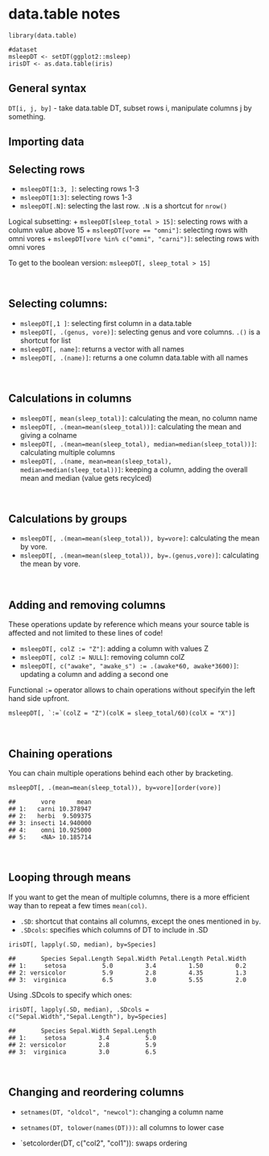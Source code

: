 data.table notes
================

    library(data.table)

    #dataset
    msleepDT <- setDT(ggplot2::msleep)
    irisDT <- as.data.table(iris)

General syntax
--------------

`DT[i, j, by]` - take data.table DT, subset rows i, manipulate columns j
by something.

Importing data
--------------

Selecting rows
--------------

-   `msleepDT[1:3, ]`: selecting rows 1-3
-   `msleepDT[1:3]`: selecting rows 1-3
-   `msleepDT[.N]`: selecting the last row. `.N` is a shortcut for
    `nrow()`

Logical subsetting: + `msleepDT[sleep_total > 15]`: selecting rows with
a column value above 15 + `msleepDT[vore == "omni"]`: selecting rows
with omni vores + `msleepDT[vore %in% c("omni", "carni")]`: selecting
rows with omni vores

To get to the boolean version: `msleepDT[, sleep_total > 15]`

<br>

Selecting columns:
------------------

-   `msleepDT[,1 ]`: selecting first column in a data.table
-   `msleepDT[, .(genus, vore)]`: selecting genus and vore columns.
    `.()` is a shortcut for list
-   `msleepDT[, name]`: returns a vector with all names
-   `msleepDT[, .(name)]`: returns a one column data.table with all
    names

<br>

Calculations in columns
-----------------------

-   `msleepDT[, mean(sleep_total)]`: calculating the mean, no column
    name
-   `msleepDT[, .(mean=mean(sleep_total))]`: calculating the mean and
    giving a colname
-   `msleepDT[, .(mean=mean(sleep_total), median=median(sleep_total))]`:
    calculating multiple columns
-   `msleepDT[, .(name, mean=mean(sleep_total), median=median(sleep_total))]`:
    keeping a column, adding the overall mean and median (value gets
    recylced)

<br>

Calculations by groups
----------------------

-   `msleepDT[, .(mean=mean(sleep_total)), by=vore]`: calculating the
    mean by vore.
-   `msleepDT[, .(mean=mean(sleep_total)), by=.(genus,vore)]`:
    calculating the mean by vore.

<br>

Adding and removing columns
---------------------------

These operations update by reference which means your source table is
affected and not limited to these lines of code!

-   `msleepDT[, colZ := "Z"]`: adding a column with values Z
-   `msleepDT[, colZ := NULL]`: removing column colZ
-   `msleepDT[, c("awake", "awake_s") := .(awake*60, awake*3600)]`:
    updating a column and adding a second one

Functional `:=` operator allows to chain operations without specifyin
the left hand side upfront.

    msleepDT[, `:=`(colZ = "Z")(colK = sleep_total/60)(colX = "X")]

<br>

Chaining operations
-------------------

You can chain multiple operations behind each other by bracketing.

    msleepDT[, .(mean=mean(sleep_total)), by=vore][order(vore)]

    ##       vore      mean
    ## 1:   carni 10.378947
    ## 2:   herbi  9.509375
    ## 3: insecti 14.940000
    ## 4:    omni 10.925000
    ## 5:    <NA> 10.185714

<br>

Looping through means
---------------------

If you want to get the mean of multiple columns, there is a more
efficient way than to repeat a few times `mean(col)`.

-   `.SD`: shortcut that contains all columns, except the ones mentioned
    in `by`.
-   `.SDcols`: specifies which columns of DT to include in .SD

<!-- -->

    irisDT[, lapply(.SD, median), by=Species]

    ##       Species Sepal.Length Sepal.Width Petal.Length Petal.Width
    ## 1:     setosa          5.0         3.4         1.50         0.2
    ## 2: versicolor          5.9         2.8         4.35         1.3
    ## 3:  virginica          6.5         3.0         5.55         2.0

Using .SDcols to specify which ones:

    irisDT[, lapply(.SD, median), .SDcols = c("Sepal.Width","Sepal.Length"), by=Species]

    ##       Species Sepal.Width Sepal.Length
    ## 1:     setosa         3.4          5.0
    ## 2: versicolor         2.8          5.9
    ## 3:  virginica         3.0          6.5

<br>

Changing and reordering columns
-------------------------------

-   `setnames(DT, "oldcol", "newcol")`: changing a column name
-   `setnames(DT, tolower(names(DT)))`: all columns to lower case

-   \`setcolorder(DT, c("col2", "col1")): swaps ordering
